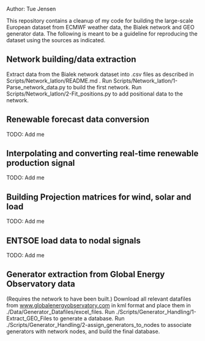 Author: Tue Jensen

This repository contains a cleanup of my code for building the large-scale European dataset from ECMWF weather data, the Bialek network and GEO generator data.
The following is meant to be a guideline for reproducing the dataset using the sources as indicated.


## Network building/data extraction

Extract data from the Bialek network dataset into .csv files as described in Scripts/Network_latlon/README.md .
Run Scripts/Network_latlon/1-Parse_network_data.py to build the first network.
Run Scripts/Network_latlon/2-Fit_positions.py to add positional data to the network.

## Renewable forecast data conversion

TODO: Add me

## Interpolating and converting real-time renewable production signal

TODO: Add me

## Building Projection matrices for wind, solar and load

TODO: Add me

## ENTSOE load data to nodal signals

TODO: Add me

## Generator extraction from Global Energy Observatory data

(Requires the network to have been built.)
Download all relevant datafiles from www.globalenergyobservatory.com in kml format and place them in ./Data/Generator_Datafiles/excel_files.
Run ./Scripts/Generator_Handling/1-Extract_GEO_Files to generate a database.
Run ./Scripts/Generator_Handling/2-assign_generators_to_nodes to associate generators with network nodes, and build the final database.


